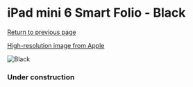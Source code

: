 # iPad mini 6 Smart Folio - Black

[Return to previous page](/ipad_mini6)

[High-resolution image from Apple](https://store.storeimages.cdn-apple.com/8756/as-images.apple.com/is/MM6G3?wid=4500&hei=4500&fmt=png)

<div style="width: 384px"><img src="/everysource/MM6G3.png" alt="Black"></div>

### Under construction
